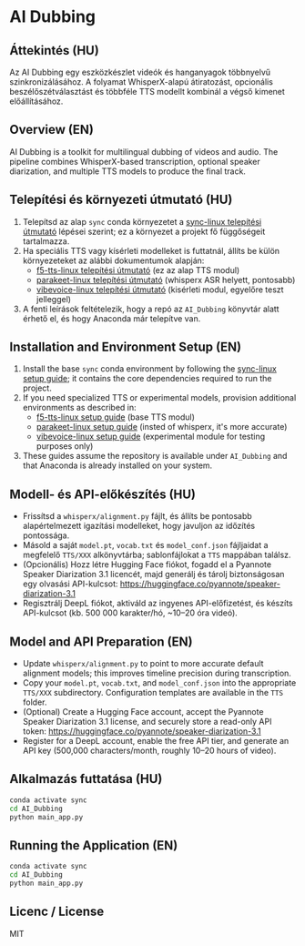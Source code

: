 
# AI Dubbing

## Áttekintés (HU)
Az AI Dubbing egy eszközkészlet videók és hanganyagok többnyelvű szinkronizálásához. A folyamat WhisperX-alapú átiratozást, opcionális beszélőszétválasztást és többféle TTS modellt kombinál a végső kimenet előállításához.

## Overview (EN)
AI Dubbing is a toolkit for multilingual dubbing of videos and audio. The pipeline combines WhisperX-based transcription, optional speaker diarization, and multiple TTS models to produce the final track.

## Telepítési és környezeti útmutató (HU)
1. Telepítsd az alap `sync` conda környezetet a [sync-linux telepítési útmutató](ENVIROMENTS/sync-linux.md) lépései szerint; ez a környezet a projekt fő függőségeit tartalmazza.
2. Ha speciális TTS vagy kísérleti modelleket is futtatnál, állíts be külön környezeteket az alábbi dokumentumok alapján:
   - [f5-tts-linux telepítési útmutató](ENVIROMENTS/f5-tts-linux.md) (ez az alap TTS modul)
   - [parakeet-linux telepítési útmutató](ENVIROMENTS/parakeet-linux.md) (whisperx ASR helyett, pontosabb)
   - [vibevoice-linux telepítési útmutató](ENVIROMENTS/vibevoice-linux.md) (kisérleti modul, egyelőre teszt jelleggel)
3. A fenti leírások feltételezik, hogy a repó az `AI_Dubbing` könyvtár alatt érhető el, és hogy Anaconda már telepítve van.

## Installation and Environment Setup (EN)
1. Install the base `sync` conda environment by following the [sync-linux setup guide](ENVIROMENTS/sync-linux.md); it contains the core dependencies required to run the project.
2. If you need specialized TTS or experimental models, provision additional environments as described in:
   - [f5-tts-linux setup guide](ENVIROMENTS/f5-tts-linux.md) (base TTS modul)
   - [parakeet-linux setup guide](ENVIROMENTS/parakeet-linux.md) (insted of whisperx, it's more accurate)
   - [vibevoice-linux setup guide](ENVIROMENTS/vibevoice-linux..md) (experimental module for testing purposes only)
3. These guides assume the repository is available under `AI_Dubbing` and that Anaconda is already installed on your system.

## Modell- és API-előkészítés (HU)
- Frissítsd a `whisperx/alignment.py` fájlt, és állíts be pontosabb alapértelmezett igazítási modelleket, hogy javuljon az időzítés pontossága.
- Másold a saját `model.pt`, `vocab.txt` és `model_conf.json` fájljaidat a megfelelő `TTS/XXX` alkönyvtárba; sablonfájlokat a `TTS` mappában találsz.
- (Opcionális) Hozz létre Hugging Face fiókot, fogadd el a Pyannote Speaker Diarization 3.1 licencét, majd generálj és tárolj biztonságosan egy olvasási API-kulcsot: https://huggingface.co/pyannote/speaker-diarization-3.1
- Regisztrálj DeepL fiókot, aktiváld az ingyenes API-előfizetést, és készíts API-kulcsot (kb. 500 000 karakter/hó, ~10–20 óra videó).

## Model and API Preparation (EN)
- Update `whisperx/alignment.py` to point to more accurate default alignment models; this improves timeline precision during transcription.
- Copy your `model.pt`, `vocab.txt`, and `model_conf.json` into the appropriate `TTS/XXX` subdirectory. Configuration templates are available in the `TTS` folder.
- (Optional) Create a Hugging Face account, accept the Pyannote Speaker Diarization 3.1 license, and securely store a read-only API token: https://huggingface.co/pyannote/speaker-diarization-3.1
- Register for a DeepL account, enable the free API tier, and generate an API key (500,000 characters/month, roughly 10–20 hours of video).

## Alkalmazás futtatása (HU)
```bash
conda activate sync
cd AI_Dubbing
python main_app.py
```

## Running the Application (EN)
```bash
conda activate sync
cd AI_Dubbing
python main_app.py
```

## Licenc / License
MIT


